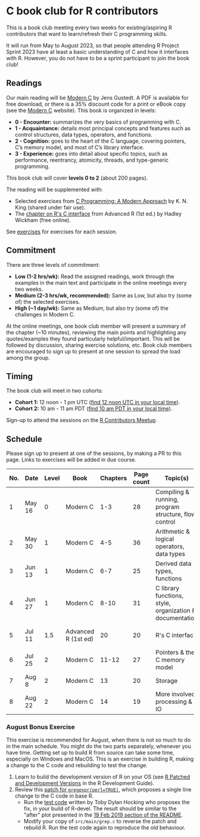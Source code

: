 # C book club for R contributors

This is a book club meeting every two weeks for existing/aspiring R contributors that want to learn/refresh their C programming skills.

It will run from May to August 2023, so that people attending R Project Sprint 2023 have at least a basic understanding of C and how it interfaces with R. 
However, you do not have to be a sprint participant to join the book club!

## Readings

Our main reading will be [Modern C](https://gustedt.gitlabpages.inria.fr/modern-c/) by Jens Gustedt. A PDF is available for free download, or there is a 35% discount code for a print or eBook copy (see the [Modern C](https://gustedt.gitlabpages.inria.fr/modern-c/) website). This book is organized in levels: 

 - **0 - Encounter:** summarizes the very basics of programming with C.
 - **1 - Acquaintance:** details most principal concepts and features such as control structures, data types, operators, and functions.
 - **2 - Cognition:** goes to the heart of the C language, covering pointers, C’s memory model, and most of C’s library interface. 
 - **3 - Experience:** goes into detail about specific topics, such as performance, reentrancy, atomicity, threads, and type-generic programming. 
 
This book club will cover **levels 0 to 2** (about 200 pages).
 
The reading will be supplemented with:

 - Selected exercises from [C Programming: A Modern Approach](http://knking.com/books/c2/) by K. N. King (shared under fair use).
 - The [chapter on R's C interface](http://adv-r.had.co.nz/C-interface.html) from Advanced R (1st ed.) by Hadley Wickham (free online).
 
See [exercises](/exercises) for exercises for each session.

## Commitment

There are three levels of commitment:

- **Low (1-2 hrs/wk):** Read the assigned readings, work through the examples in the main text and participate in the online meetings every two weeks.
- **Medium (2-3 hrs/wk, recommended):** Same as Low, but also try (some of) the selected exercises.
- **High (~1 day/wk):** Same as Medium, but also try (some of) the challenges in Modern C.

At the online meetings, one book club member will present a summary of the chapter (~10 minutes), reviewing the main points and highlighting any quotes/examples they found particularly helpful/important. This will be followed by discussion, sharing exercise solutions, etc. 
Book club members are encouraged to sign up to present at one session to spread the load among the group.

## Timing

The book club will meet in two cohorts:

-   **Cohort 1:** 12 noon - 1 pm UTC ([find 12 noon UTC in your local time](https://everytimezone.com/s/b3dd06ec)).
-   **Cohort 2:** 10 am - 11 am PDT ([find 10 am PDT in your local time](https://everytimezone.com/s/1dd66f3f)).

Sign-up to attend the sessions on the [R Contributors Meetup](https://www.meetup.com/r-contributors/events/).

## Schedule

Please sign up to present at one of the sessions, by making a PR to this page. Links to exercises will be added in due course.

| No. | Date      | Level | Book                | Chapters | Page count | Topic(s)                                                 | Cohort 1 Presenter | Cohort 2 Presenter |
|-----|-----------|-------|---------------------|----------|------------|----------------------------------------------------------|--------------------|--------------------|
| 1   | May 16    | 0     | Modern C            | 1-3      | 28         | Compiling & running, program structure, flow control     | [Heather Turner ](https://hturner.github.io/c-book-club-session1)    |                    |
| 2   | May 30    | 1     | Modern C            | 4-5      | 36         | Arithmetic & logical operators, data types               | [Trang Le](https://slides.com/trangdata/modernc-4-5)           |                    |
| 3   | Jun 13    | 1     | Modern C            | 6-7      | 25         | Derived data types, functions                            |                    | Elio Campitelli    |
| 4   | Jun 27    | 1     | Modern C            | 8-10     | 31         | C library functions, style, organization & documentation | María Nanton       |                    |
| 5   | Jul 11    | 1.5   | Advanced R (1st ed) | 20       | 20         | R's C interface                                          | Roberto Villegas-Diaz |                 |
| 6   | Jul 25    | 2     | Modern C            | 11-12    | 27         | Pointers & the C memory model                            | Malcolm Barrett    |                    |
| 7   | Aug 8     | 2     | Modern C            | 13       | 20         | Storage                                                  | Ivan Krylov        |                    |
| 8   | Aug 22    | 2     | Modern C            | 14       | 19         | More involved processing & IO                            |                    |                    |       |

### August Bonus Exercise

This exercise is recommended for August, when there is not so much to do in the main schedule. You might do the two parts separately, whenever you have time. Getting set up to build R from source can take some time, especially on Windows and MacOS. This is an exercise in building R, making a change to the C code and rebuilding to test the change.

1. Learn to build the development version of R on your OS (see [R Patched and Development Versions](https://contributor.r-project.org/rdevguide/GetStart.html) in the R Development Guide).
2. Review this [patch for `gregexpr(perl=TRUE)`](https://stat.ethz.ch/pipermail/r-devel/2019-February/077315.html), which proposes a single line change to the C code in base R. 
    - Run the [test code](https://github.com/tdhock/namedCapture-article/blob/master/figure-trackDb-Ronly.R) written by Toby Dylan Hocking who proposes the fix, in your build of R-devel. The result should be similar to the "after" plot presented in the [19 Feb 2019 section of the README](https://github.com/tdhock/namedCapture-article/#19-feb-2019). 
    - Modify your copy of `src/main/grep.c` to reverse the patch and rebuild R. Run the test code again to reproduce the old behaviour.
